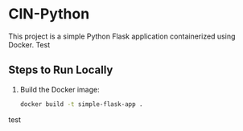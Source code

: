 # CIN-Python

This project is a simple Python Flask application containerized using Docker.
Test

## Steps to Run Locally

1. Build the Docker image:
   ```bash
   docker build -t simple-flask-app .
test
